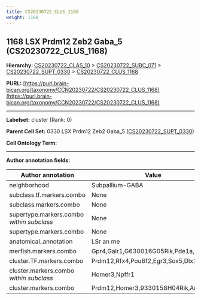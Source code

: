 ```yaml
---
title: CS20230722_CLUS_1168
weight: 1168
---
```

## 1168 LSX Prdm12 Zeb2 Gaba_5 (CS20230722_CLUS_1168)
<b>Hierarchy: </b>
[CS20230722_CLAS_10](../CS20230722_CLAS_10) >
[CS20230722_SUBC_071](../CS20230722_SUBC_071) >
[CS20230722_SUPT_0330](../CS20230722_SUPT_0330) >
[CS20230722_CLUS_1168](../CS20230722_CLUS_1168)

**PURL:** [https://purl.brain-bican.org/taxonomy/CCN20230722/CS20230722_CLUS_1168](https://purl.brain-bican.org/taxonomy/CCN20230722/CS20230722_CLUS_1168)

---


**Labelset:** cluster (Rank: 0)

**Parent Cell Set:** 0330 LSX Prdm12 Zeb2 Gaba_5 ([CS20230722_SUPT_0330](../CS20230722_SUPT_0330))



**Cell Ontology Term:** 

[MARKER GENES.]: #


---

[TRANSFERRED ANNOTATIONS.]: #


[AUTHOR ANNOTATION FIELDS.]: #


**Author annotation fields:**

| Author annotation | Value |
|-------------------|-------|
|neighborhood|Subpallium-GABA|
|subclass.tf.markers.combo|None|
|subclass.markers.combo|None|
|supertype.markers.combo _within subclass_|None|
|supertype.markers.combo|None|
|anatomical_annotation|LSr an me|
|merfish.markers.combo|Gpr4,Galr1,G630016G05Rik,Pde1a,Hs3st2|
|cluster.TF.markers.combo|Prdm12,Rfx4,Pou6f2,Egr3,Sox5,Dlx1|
|cluster.markers.combo _within subclass_|Homer3,Npffr1|
|cluster.markers.combo|Prdm12,Homer3,9330158H04Rik,Ano1|
